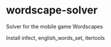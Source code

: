 # wordscape-solver

Solver for the mobile game Wordscapes

Install infect, english_words_set, itertools
